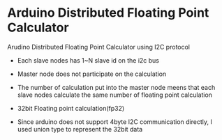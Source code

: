 # Arduino Distributed Floating Point Calculator

Arudino Distributed Floating Point Calculator using I2C protocol

- Each slave nodes has 1~N slave id on the i2c bus

- Master node does not participate on the calculation

- The number of calculation put into the master node meens that each slave nodes calculate the same number of floating point calculation

- 32bit Floating point calculation(fp32)

- Since arduino does not support 4byte I2C communication directly, I used union type to represent the 32bit data

